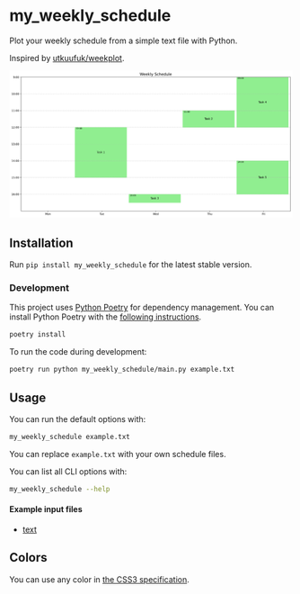 # my_weekly_schedule

Plot your weekly schedule from a simple text file with Python.

Inspired by [utkuufuk/weekplot](https://github.com/utkuufuk/weekplot).

![Schedule](example.png)

## Installation

Run `pip install my_weekly_schedule` for the latest stable version.

### Development

This project uses [Python Poetry](https://python-poetry.org/) for dependency management.
You can install Python Poetry with the [following instructions](https://python-poetry.org/docs/#installation).

``` sh
poetry install
```

To run the code during development:

``` sh
poetry run python my_weekly_schedule/main.py example.txt
```

## Usage

You can run the default options with:

```sh
my_weekly_schedule example.txt
```

You can replace `example.txt` with your own schedule files.

You can list all CLI options with:

```sh
my_weekly_schedule --help
```

#### Example input files
 - [text](example.txt)

## Colors

You can use any color in [the CSS3 specification](https://www.w3.org/TR/css-color-3/#svg-color).
